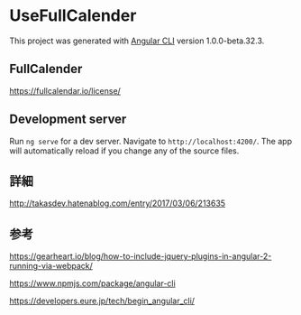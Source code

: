 # UseFullCalender

This project was generated with [Angular CLI](https://github.com/angular/angular-cli) version 1.0.0-beta.32.3.

## FullCalender
https://fullcalendar.io/license/

## Development server
Run `ng serve` for a dev server. Navigate to `http://localhost:4200/`. The app will automatically reload if you change any of the source files.

## 詳細

http://takasdev.hatenablog.com/entry/2017/03/06/213635

## 参考

https://gearheart.io/blog/how-to-include-jquery-plugins-in-angular-2-running-via-webpack/

https://www.npmjs.com/package/angular-cli

https://developers.eure.jp/tech/begin_angular_cli/
